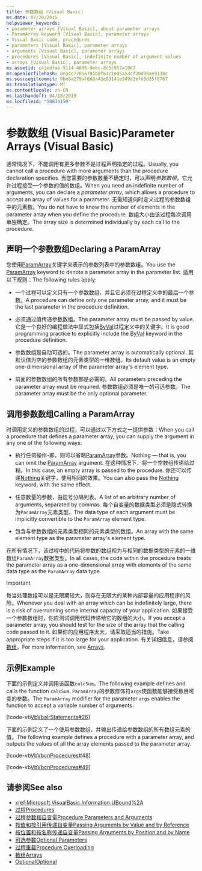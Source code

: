 ```yaml
---
title: 参数数组 (Visual Basic)
ms.date: 07/20/2015
helpviewer_keywords:
- parameter arrays [Visual Basic], about parameter arrays
- ParamArray keyword [Visual Basic], parameter arrays
- Visual Basic code, procedures
- parameters [Visual Basic], parameter arrays
- arguments [Visual Basic], parameter arrays
- procedures [Visual Basic], indefinite number of argument values
- arrays [Visual Basic], parameter arrays
ms.assetid: c43edfae-9114-4096-9ebc-8c5c957a1067
ms.openlocfilehash: 8ea4c77056701b8f61c1ed5a53cf20d98ae913bc
ms.sourcegitcommit: 0be8a279af6d8a43e03141e349d3efd5d35f8767
ms.translationtype: MT
ms.contentlocale: zh-CN
ms.lasthandoff: 04/18/2019
ms.locfileid: "58834150"
---
```

# <a name="parameter-arrays-visual-basic"></a><span data-ttu-id="99a8a-102">参数数组 (Visual Basic)</span><span class="sxs-lookup"><span data-stu-id="99a8a-102">Parameter Arrays (Visual Basic)</span></span>
<span data-ttu-id="99a8a-103">通常情况下，不能调用有更多参数不是过程声明指定的过程。</span><span class="sxs-lookup"><span data-stu-id="99a8a-103">Usually, you cannot call a procedure with more arguments than the procedure declaration specifies.</span></span> <span data-ttu-id="99a8a-104">当您需要的参数数量不确定时，可以声明*参数数组*，它允许过程接受一个参数的值的数组。</span><span class="sxs-lookup"><span data-stu-id="99a8a-104">When you need an indefinite number of arguments, you can declare a *parameter array*, which allows a procedure to accept an array of values for a parameter.</span></span> <span data-ttu-id="99a8a-105">无需知道何时定义过程的参数数组中的元素数。</span><span class="sxs-lookup"><span data-stu-id="99a8a-105">You do not have to know the number of elements in the parameter array when you define the procedure.</span></span> <span data-ttu-id="99a8a-106">数组大小由该过程每次调用单独确定。</span><span class="sxs-lookup"><span data-stu-id="99a8a-106">The array size is determined individually by each call to the procedure.</span></span>  
  
## <a name="declaring-a-paramarray"></a><span data-ttu-id="99a8a-107">声明一个参数数组</span><span class="sxs-lookup"><span data-stu-id="99a8a-107">Declaring a ParamArray</span></span>  
 <span data-ttu-id="99a8a-108">您使用[ParamArray](../../../../visual-basic/language-reference/modifiers/paramarray.md)关键字来表示的参数列表中的参数数组。</span><span class="sxs-lookup"><span data-stu-id="99a8a-108">You use the [ParamArray](../../../../visual-basic/language-reference/modifiers/paramarray.md) keyword to denote a parameter array in the parameter list.</span></span> <span data-ttu-id="99a8a-109">适用以下规则：</span><span class="sxs-lookup"><span data-stu-id="99a8a-109">The following rules apply:</span></span>  
  
-   <span data-ttu-id="99a8a-110">一个过程可以定义只有一个参数数组，并且它必须在过程定义中的最后一个参数。</span><span class="sxs-lookup"><span data-stu-id="99a8a-110">A procedure can define only one parameter array, and it must be the last parameter in the procedure definition.</span></span>  
  
-   <span data-ttu-id="99a8a-111">必须通过值传递参数数组。</span><span class="sxs-lookup"><span data-stu-id="99a8a-111">The parameter array must be passed by value.</span></span> <span data-ttu-id="99a8a-112">它是一个良好的编程做法中显式包括[ByVal](../../../../visual-basic/language-reference/modifiers/byval.md)过程定义中的关键字。</span><span class="sxs-lookup"><span data-stu-id="99a8a-112">It is good programming practice to explicitly include the [ByVal](../../../../visual-basic/language-reference/modifiers/byval.md) keyword in the procedure definition.</span></span>  
  
-   <span data-ttu-id="99a8a-113">参数数组是自动可选的。</span><span class="sxs-lookup"><span data-stu-id="99a8a-113">The parameter array is automatically optional.</span></span> <span data-ttu-id="99a8a-114">其默认值为空的参数数组的元素类型的一维数组。</span><span class="sxs-lookup"><span data-stu-id="99a8a-114">Its default value is an empty one-dimensional array of the parameter array's element type.</span></span>  
  
-   <span data-ttu-id="99a8a-115">前面的参数数组的所有参数都是必需的。</span><span class="sxs-lookup"><span data-stu-id="99a8a-115">All parameters preceding the parameter array must be required.</span></span> <span data-ttu-id="99a8a-116">参数数组必须是唯一的可选参数。</span><span class="sxs-lookup"><span data-stu-id="99a8a-116">The parameter array must be the only optional parameter.</span></span>  
  
## <a name="calling-a-paramarray"></a><span data-ttu-id="99a8a-117">调用参数数组</span><span class="sxs-lookup"><span data-stu-id="99a8a-117">Calling a ParamArray</span></span>  
 <span data-ttu-id="99a8a-118">时调用定义的参数数组的过程，可以通过以下方式之一提供参数：</span><span class="sxs-lookup"><span data-stu-id="99a8a-118">When you call a procedure that defines a parameter array, you can supply the argument in any one of the following ways:</span></span>  
  
-   <span data-ttu-id="99a8a-119">执行任何操作-即，则可以省略[ParamArray](../../../../visual-basic/language-reference/modifiers/paramarray.md)参数。</span><span class="sxs-lookup"><span data-stu-id="99a8a-119">Nothing — that is, you can omit the [ParamArray](../../../../visual-basic/language-reference/modifiers/paramarray.md) argument.</span></span> <span data-ttu-id="99a8a-120">在这种情况下，将一个空数组传递给过程。</span><span class="sxs-lookup"><span data-stu-id="99a8a-120">In this case, an empty array is passed to the procedure.</span></span> <span data-ttu-id="99a8a-121">你还可以传递[Nothing](../../../../visual-basic/language-reference/nothing.md)关键字，使用相同的效果。</span><span class="sxs-lookup"><span data-stu-id="99a8a-121">You can also pass the [Nothing](../../../../visual-basic/language-reference/nothing.md) keyword, with the same effect.</span></span>  
  
-   <span data-ttu-id="99a8a-122">任意数量的参数，由逗号分隔列表。</span><span class="sxs-lookup"><span data-stu-id="99a8a-122">A list of an arbitrary number of arguments, separated by commas.</span></span> <span data-ttu-id="99a8a-123">每个自变量的数据类型必须是隐式转换为`ParamArray`元素类型。</span><span class="sxs-lookup"><span data-stu-id="99a8a-123">The data type of each argument must be implicitly convertible to the `ParamArray` element type.</span></span>  
  
-   <span data-ttu-id="99a8a-124">包含与参数数组的元素类型相同的元素类型的数组。</span><span class="sxs-lookup"><span data-stu-id="99a8a-124">An array with the same element type as the parameter array's element type.</span></span>  
  
 <span data-ttu-id="99a8a-125">在所有情况下，该过程中的代码将参数的数组视为与相同的数据类型的元素的一维数组`ParamArray`数据类型。</span><span class="sxs-lookup"><span data-stu-id="99a8a-125">In all cases, the code within the procedure treats the parameter array as a one-dimensional array with elements of the same data type as the `ParamArray` data type.</span></span>  
  
> [!IMPORTANT]
>  <span data-ttu-id="99a8a-126">每当处理数组可以是无限期较大，则存在无限大的某种内部容量的应用程序的风险。</span><span class="sxs-lookup"><span data-stu-id="99a8a-126">Whenever you deal with an array which can be indefinitely large, there is a risk of overrunning some internal capacity of your application.</span></span> <span data-ttu-id="99a8a-127">如果接受一个参数数组时，你应测试调用代码传递给它的数组的大小。</span><span class="sxs-lookup"><span data-stu-id="99a8a-127">If you accept a parameter array, you should test for the size of the array that the calling code passed to it.</span></span> <span data-ttu-id="99a8a-128">如果你的应用程序太大，请采取适当的措施。</span><span class="sxs-lookup"><span data-stu-id="99a8a-128">Take appropriate steps if it is too large for your application.</span></span> <span data-ttu-id="99a8a-129">有关详细信息，请参阅[数组](../../../../visual-basic/programming-guide/language-features/arrays/index.md)。</span><span class="sxs-lookup"><span data-stu-id="99a8a-129">For more information, see [Arrays](../../../../visual-basic/programming-guide/language-features/arrays/index.md).</span></span>  
  
## <a name="example"></a><span data-ttu-id="99a8a-130">示例</span><span class="sxs-lookup"><span data-stu-id="99a8a-130">Example</span></span>  
 <span data-ttu-id="99a8a-131">下面的示例定义并调用该函数`calcSum`。</span><span class="sxs-lookup"><span data-stu-id="99a8a-131">The following example defines and calls the function `calcSum`.</span></span> <span data-ttu-id="99a8a-132">`ParamArray`的参数修饰符`args`使函数能够接受数目可变的参数。</span><span class="sxs-lookup"><span data-stu-id="99a8a-132">The `ParamArray` modifier for the parameter `args` enables the function to accept a variable number of arguments.</span></span>  
  
 [!code-vb[VbVbalrStatements#26](~/samples/snippets/visualbasic/VS_Snippets_VBCSharp/VbVbalrStatements/VB/Class1.vb#26)]  
  
 <span data-ttu-id="99a8a-133">下面的示例定义了一个使用参数数组，并输出传递给参数数组的所有数组元素的值。</span><span class="sxs-lookup"><span data-stu-id="99a8a-133">The following example defines a procedure with a parameter array, and outputs the values of all the array elements passed to the parameter array.</span></span>  
  
 [!code-vb[VbVbcnProcedures#48](~/samples/snippets/visualbasic/VS_Snippets_VBCSharp/VbVbcnProcedures/VB/Class1.vb#48)]  
  
 [!code-vb[VbVbcnProcedures#49](~/samples/snippets/visualbasic/VS_Snippets_VBCSharp/VbVbcnProcedures/VB/Class1.vb#49)]  
  
## <a name="see-also"></a><span data-ttu-id="99a8a-134">请参阅</span><span class="sxs-lookup"><span data-stu-id="99a8a-134">See also</span></span>

- <xref:Microsoft.VisualBasic.Information.UBound%2A>
- [<span data-ttu-id="99a8a-135">过程</span><span class="sxs-lookup"><span data-stu-id="99a8a-135">Procedures</span></span>](./index.md)
- [<span data-ttu-id="99a8a-136">过程参数和自变量</span><span class="sxs-lookup"><span data-stu-id="99a8a-136">Procedure Parameters and Arguments</span></span>](./procedure-parameters-and-arguments.md)
- [<span data-ttu-id="99a8a-137">按值和按引用传递自变量</span><span class="sxs-lookup"><span data-stu-id="99a8a-137">Passing Arguments by Value and by Reference</span></span>](./passing-arguments-by-value-and-by-reference.md)
- [<span data-ttu-id="99a8a-138">按位置和按名称传递自变量</span><span class="sxs-lookup"><span data-stu-id="99a8a-138">Passing Arguments by Position and by Name</span></span>](./passing-arguments-by-position-and-by-name.md)
- [<span data-ttu-id="99a8a-139">可选参数</span><span class="sxs-lookup"><span data-stu-id="99a8a-139">Optional Parameters</span></span>](./optional-parameters.md)
- [<span data-ttu-id="99a8a-140">过程重载</span><span class="sxs-lookup"><span data-stu-id="99a8a-140">Procedure Overloading</span></span>](./procedure-overloading.md)
- [<span data-ttu-id="99a8a-141">数组</span><span class="sxs-lookup"><span data-stu-id="99a8a-141">Arrays</span></span>](../../../../visual-basic/programming-guide/language-features/arrays/index.md)
- [<span data-ttu-id="99a8a-142">Optional</span><span class="sxs-lookup"><span data-stu-id="99a8a-142">Optional</span></span>](../../../../visual-basic/language-reference/modifiers/optional.md)
